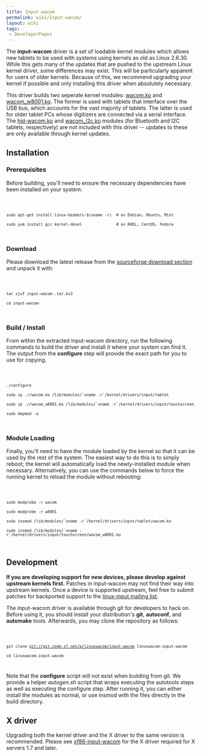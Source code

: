 ```yaml
---
title: Input-wacom
permalink: wiki/Input-wacom/
layout: wiki
tags:
 - DeveloperPages
---
```


The **input-wacom** driver is a set of loadable kernel modules which
allows new tablets to be used with systems using kernels as old as Linux
2.6.30. While this gets many of the updates that are pushed to the
upstream Linux kernel driver, some differences may exist. This will be
particularly apparent for users of older kernels. Because of this, we
recommend upgrading your kernel if possible and only installing this
driver when absolutely necessary.

This driver builds two seperate kernel modules:
[wacom.ko](wacom.ko "wikilink") and
[wacom\_w8001.ko](wacom_w8001.ko "wikilink"). The former is used with
tablets that interface over the USB bus, which accounts for the vast
majority of tablets. The latter is used for older tablet PCs whose
digitizers are connected via a serial interface. The
[hid-wacom.ko](hid-wacom.ko "wikilink") and
[wacom\_i2c.ko](wacom_i2c.ko "wikilink") modules (for Bluetooth and I2C
tablets, respectively) are *not* included with this driver -- updates to
these are only available through kernel updates.

Installation
------------

### Prerequisites

Before building, you'll need to ensure the necessary dependencies have
been installed on your system:

<code>

`sudo apt-get install linux-headers-$(uname -r)  # on Debian, Ubuntu, Mint`  
`sudo yum install gcc kernel-devel               # on RHEL, CentOS, Fedora`

</code>

### Download

Please download the latest release from the [sourceforge download
section](https://sourceforge.net/projects/linuxwacom/files/xf86-input-wacom/input-wacom/)
and unpack it with:

<code>

`tar xjvf input-wacom-`<version number>`.tar.bz2`  
`cd input-wacom-`<version number>

</code>

### Build / Install

From within the extracted input-wacom directory, run the following
commands to build the driver and install it where your system can find
it. The output from the **configure** step will provide the exact path
for you to use for copying.

<code>

`./configure`  
`sudo cp ./`<kernel version>`` /wacom.ko /lib/modules/`uname -r`/kernel/drivers/input/tablet ``  
`sudo cp ./`<kernel version>`` /wacom_w8001.ko /lib/modules/`uname -r`/kernel/drivers/input/touchscreen ``  
`sudo depmod -a`

</code>

### Module Loading

Finally, you'll need to have the module loaded by the kernel so that it
can be used by the rest of the system. The easiest way to do this is to
simply reboot; the kernel will automatically load the newly-installed
module when necessary. Alternatively, you can use the commands below to
force the running kernel to reload the module without rebooting:

<code>

`sudo modprobe -r wacom`  
`sudo modprobe -r w8001`  
`` sudo insmod /lib/modules/`uname -r`/kernel/drivers/input/tablet/wacom.ko ``  
`` sudo insmod /lib/modules/`uname -r`/kernel/drivers/input/touchscreen/wacom_w8001.ko ``

</code>

Development
-----------

**If you are developing support for new devices, please develop against
upstream kernels first.** Patches in input-wacom may not find their way
into upstream kernels. Once a device is supported upstream, feel free to
submit patches for backported support to the [linux-input mailing
list](https://patchwork.kernel.org/project/linux-input/).

The input-wacom driver is available through git for developers to hack
on. Before using it, you should install your distribution's **git**,
**autoconf**, and **automake** tools. Afterwards, you may clone the
repository as follows:

<code>

`git clone `[`git://git.code.sf.net/p/linuxwacom/input-wacom`](git://git.code.sf.net/p/linuxwacom/input-wacom)` linuxwacom-input-wacom`  
`cd linuxwacom-input-wacom`

</code>

Note that the **configure** script will not exist when building from
git. We provide a helper *autogen.sh* script that wraps executing the
autotools steps as well as executing the configure step. After running
it, you can either install the modules as normal, or use insmod with the
files directly in the build directory.

X driver
--------

Upgrading both the kernel driver and the X driver to the same version is
recommended. Please see [xf86-input-wacom](xf86-input-wacom "wikilink")
for the X driver required for X servers 1.7 and later.
